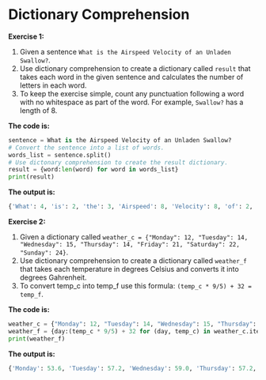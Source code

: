 # Dictionary Comprehension

**Exercise 1:**

1. Given a sentence `What is the Airspeed Velocity of an Unladen Swallow?`.
2. Use dictionary comprehension to create a dictionary called `result` that takes each word in the given sentence and calculates the number of letters in each word.
3. To keep the exercise simple, count any punctuation following a word with no whitespace as part of the word. For example, `Swallow?` has a length of 8.

**The code is:**
```py
sentence = What is the Airspeed Velocity of an Unladen Swallow?
# Convert the sentence into a list of words.
words_list = sentence.split()
# Use dictonary comprehension to create the result dictionary.
result = {word:len(word) for word in words_list}
print(result)

```

**The output is:**
```py
{'What': 4, 'is': 2, 'the': 3, 'Airspeed': 8, 'Velocity': 8, 'of': 2, 'an': 2, 'Unladen': 7, 'Swallow?': 8}
```

**Exercise 2:**

1. Given a dictionary called `weather_c = {"Monday": 12, "Tuesday": 14, "Wednesday": 15, "Thursday": 14, "Friday": 21, "Saturday": 22, "Sunday": 24}`.
2. Use dictionary comprehension to create a dictionary called `weather_f` that takes each temperature in degrees Celsius and converts it into degrees Gahrenheit.
3. To convert temp_c into temp_f use this formula: `(temp_c * 9/5) + 32 = temp_f`.

**The code is:**
```py
weather_c = {"Monday": 12, "Tuesday": 14, "Wednesday": 15, "Thursday": 14, "Friday": 21, "Saturday": 22, "Sunday": 24}
weather_f = {day:(temp_c * 9/5) + 32 for (day, temp_c) in weather_c.items()}
print(weather_f)

```

**The output is:**
```py
{'Monday': 53.6, 'Tuesday': 57.2, 'Wednesday': 59.0, 'Thursday': 57.2, 'Friday': 69.8, 'Saturday': 71.6, 'Sunday': 75.2}
```

